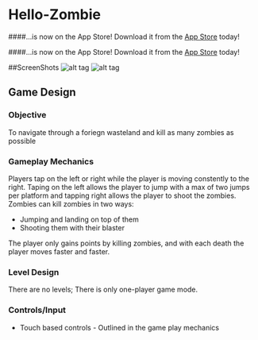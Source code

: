 # Hello-Zombie

####...is now on the App Store! Download it from the [App Store]() today!

####...is now on the App Store! Download it from the [App Store](https://www.google.com/url?sa=t&rct=j&q=&esrc=s&source=web&cd=1&cad=rja&uact=8&ved=0ahUKEwj1-_OOnP3NAhWTuB4KHTY9AkYQFggcMAA&url=https%3A%2F%2Fitunes.apple.com%2Fus%2Fapp%2Fhello-zombie%2Fid1026179354%3Fmt%3D8&usg=AFQjCNExEvULf8HkBw7aVKg22RHNdGtJaQ&sig2=80lrCciml_9CCo2sQm8u9A&bvm=bv.127178174,d.dmo) today!

##ScreenShots 
![alt tag](http://a2.mzstatic.com/us/r30/Purple69/v4/0d/7b/90/0d7b90c0-f069-54f2-7b6a-a86a01ef72d1/screen640x640.jpeg)
![alt tag](http://a3.mzstatic.com/us/r30/Purple1/v4/e8/90/ab/e890ab6e-129d-f2a4-296e-68e95db72410/screen640x640.jpeg)

## Game Design

### Objective
To navigate through a foriegn wasteland and kill as many zombies as possible
### Gameplay Mechanics
Players tap on the left or right while the player is moving constently to the right.  Taping on the left allows the player to jump with a max of two jumps per platform and tapping right allows the player to shoot the zombies.  Zombies can kill zombies in two ways:
<ul> 
<li> Jumping and landing on top of them </li>
<li> Shooting them with their blaster </li>
</ul>

The player only gains points by killing zombies, and with each death the player moves faster and faster. 
### Level Design
There are no levels; There is only one-player game mode.

### Controls/Input
* Touch based controls - Outlined in the game play mechanics  


